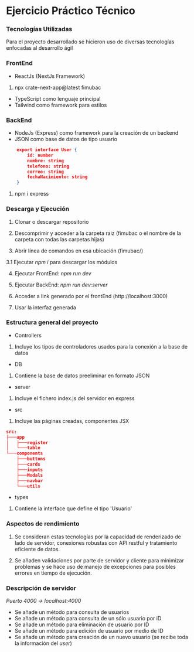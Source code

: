 # Ejercicio Práctico Técnico


### Tecnologías Utilizadas

Para el proyecto desarrollado se hicieron uso de diversas tecnologías enfocadas al desarrollo ágil

### FrontEnd
* ReactJs (NextJs Framework)
1. npx crate-next-app@latest fimubac
* TypeScript como lenguaje principal
* Tailwind como framework para estilos

### BackEnd 
* NodeJs (Express) como framework para la creación de un backend
* JSON como base de datos de tipo usuario

```json
    export interface User {
        id: number
        nombre: string
        telefono: string
        correo: string
        fechaNacimiento: string
    }
```

1. npm i express


### Descarga y Ejecución
1. Clonar o descargar repositorio

2. Descomprimir y acceder a la carpeta raiz (fimubac o el nombre de la carpeta con todas las carpetas hijas)

3. Abrir línea de comandos en esa ubicación (fimubac/)

3.1 Ejecutar *npm i* para descargar los módulos

4. Ejecutar FrontEnd: *npm run dev*
5. Ejecutar BackEnd: *npm run dev:server*

6. Acceder a link generado por el frontEnd (http://localhost:3000)

7. Usar la interfaz generada


### Estructura general del proyecto

* Controllers
1. Incluye los tipos de controladores usados para la conexión a la base de datos

* DB
1. Contiene la base de datos preeliminar en formato JSON

* server
1. Incluye el fichero index.js del servidor en express

* src
1. Incluye las páginas creadas, componentes JSX

```json
src:
├───app
│   ├───register
│   └───table
└───components
    ├───buttons
    ├───cards
    ├───inputs
    ├───Modals
    ├───navbar
    └───utils

```

* types
1. Contiene la interface que define el tipo 'Usuario'



### Aspectos de rendimiento 

1. Se consideran estas tecnologías por la capacidad de renderizado de lado de servidor, conexiones robustas con API restful y tratamiento eficiente de datos.

2. Se añaden validaciones por parte de servidor y cliente para minimizar problemas y se hace uso de manejo de excepciones para posibles errores en tiempo de ejecución.


### Descripción de servidor

*Puerto 4000 -> localhost:4000*

* Se añade un método para consulta de usuarios
* Se añade un método para consulta de un sólo usuario por iD
* Se añade un método para eliminación de usuario por ID
* Se añade un método para edición de usuario por medio de ID
* Se añade un método para creación de un nuevo usuario (se recibe toda la información del *user*)